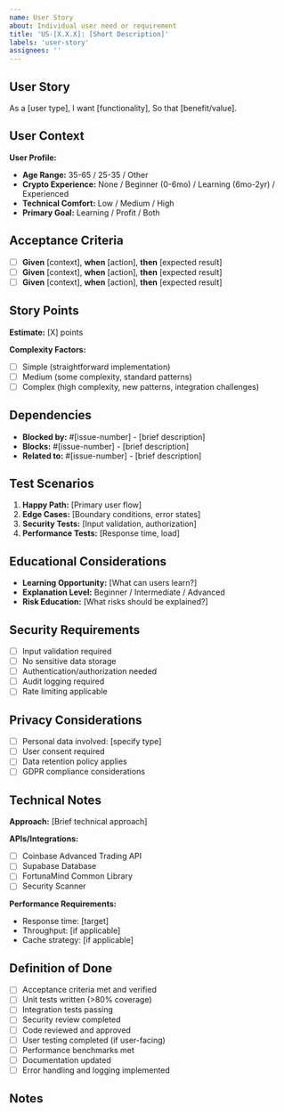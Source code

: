 ```yaml
---
name: User Story
about: Individual user need or requirement
title: 'US-[X.X.X]: [Short Description]'
labels: 'user-story'
assignees: ''
---
```


## User Story
As a [user type],
I want [functionality],
So that [benefit/value].

## User Context
**User Profile:**
- **Age Range:** 35-65 / 25-35 / Other
- **Crypto Experience:** None / Beginner (0-6mo) / Learning (6mo-2yr) / Experienced
- **Technical Comfort:** Low / Medium / High
- **Primary Goal:** Learning / Profit / Both

## Acceptance Criteria
<!-- Specific, testable criteria using Given-When-Then format -->
- [ ] **Given** [context], **when** [action], **then** [expected result]
- [ ] **Given** [context], **when** [action], **then** [expected result]
- [ ] **Given** [context], **when** [action], **then** [expected result]

## Story Points
<!-- Fibonacci sequence: 1, 2, 3, 5, 8, 13, 21 -->
**Estimate:** [X] points

**Complexity Factors:**
- [ ] Simple (straightforward implementation)
- [ ] Medium (some complexity, standard patterns)
- [ ] Complex (high complexity, new patterns, integration challenges)

## Dependencies
<!-- Other stories, features, or external dependencies -->
- **Blocked by:** #[issue-number] - [brief description]
- **Blocks:** #[issue-number] - [brief description]
- **Related to:** #[issue-number] - [brief description]

## Test Scenarios
<!-- Key test cases to verify acceptance criteria -->
1. **Happy Path:** [Primary user flow]
2. **Edge Cases:** [Boundary conditions, error states]
3. **Security Tests:** [Input validation, authorization]
4. **Performance Tests:** [Response time, load]

## Educational Considerations
<!-- How does this story support user learning? -->
- **Learning Opportunity:** [What can users learn?]
- **Explanation Level:** Beginner / Intermediate / Advanced
- **Risk Education:** [What risks should be explained?]

## Security Requirements
<!-- Security implications and requirements -->
- [ ] Input validation required
- [ ] No sensitive data storage
- [ ] Authentication/authorization needed
- [ ] Audit logging required
- [ ] Rate limiting applicable

## Privacy Considerations
<!-- User privacy and data protection -->
- [ ] Personal data involved: [specify type]
- [ ] User consent required
- [ ] Data retention policy applies
- [ ] GDPR compliance considerations

## Technical Notes
<!-- Technical implementation guidance -->
**Approach:** [Brief technical approach]

**APIs/Integrations:**
- [ ] Coinbase Advanced Trading API
- [ ] Supabase Database
- [ ] FortunaMind Common Library
- [ ] Security Scanner

**Performance Requirements:**
- Response time: [target]
- Throughput: [if applicable]
- Cache strategy: [if applicable]

## Definition of Done
- [ ] Acceptance criteria met and verified
- [ ] Unit tests written (>80% coverage)
- [ ] Integration tests passing
- [ ] Security review completed
- [ ] Code reviewed and approved
- [ ] User testing completed (if user-facing)
- [ ] Performance benchmarks met
- [ ] Documentation updated
- [ ] Error handling and logging implemented

## Notes
<!-- Additional context, links, or considerations -->